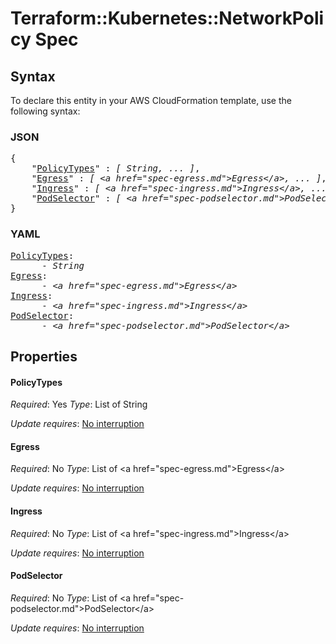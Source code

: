 # Terraform::Kubernetes::NetworkPolicy Spec

## Syntax

To declare this entity in your AWS CloudFormation template, use the following syntax:

### JSON

<pre>
{
    "<a href="#policytypes" title="PolicyTypes">PolicyTypes</a>" : <i>[ String, ... ]</i>,
    "<a href="#egress" title="Egress">Egress</a>" : <i>[ &lt;a href=&#34;spec-egress.md&#34;&gt;Egress&lt;/a&gt;, ... ]</i>,
    "<a href="#ingress" title="Ingress">Ingress</a>" : <i>[ &lt;a href=&#34;spec-ingress.md&#34;&gt;Ingress&lt;/a&gt;, ... ]</i>,
    "<a href="#podselector" title="PodSelector">PodSelector</a>" : <i>[ &lt;a href=&#34;spec-podselector.md&#34;&gt;PodSelector&lt;/a&gt;, ... ]</i>
}
</pre>

### YAML

<pre>
<a href="#policytypes" title="PolicyTypes">PolicyTypes</a>: <i>
      - String</i>
<a href="#egress" title="Egress">Egress</a>: <i>
      - &lt;a href=&#34;spec-egress.md&#34;&gt;Egress&lt;/a&gt;</i>
<a href="#ingress" title="Ingress">Ingress</a>: <i>
      - &lt;a href=&#34;spec-ingress.md&#34;&gt;Ingress&lt;/a&gt;</i>
<a href="#podselector" title="PodSelector">PodSelector</a>: <i>
      - &lt;a href=&#34;spec-podselector.md&#34;&gt;PodSelector&lt;/a&gt;</i>
</pre>

## Properties

#### PolicyTypes

_Required_: Yes
_Type_: List of String

_Update requires_: [No interruption](https://docs.aws.amazon.com/AWSCloudFormation/latest/UserGuide/using-cfn-updating-stacks-update-behaviors.html#update-no-interrupt)

#### Egress

_Required_: No
_Type_: List of &lt;a href=&#34;spec-egress.md&#34;&gt;Egress&lt;/a&gt;

_Update requires_: [No interruption](https://docs.aws.amazon.com/AWSCloudFormation/latest/UserGuide/using-cfn-updating-stacks-update-behaviors.html#update-no-interrupt)

#### Ingress

_Required_: No
_Type_: List of &lt;a href=&#34;spec-ingress.md&#34;&gt;Ingress&lt;/a&gt;

_Update requires_: [No interruption](https://docs.aws.amazon.com/AWSCloudFormation/latest/UserGuide/using-cfn-updating-stacks-update-behaviors.html#update-no-interrupt)

#### PodSelector

_Required_: No
_Type_: List of &lt;a href=&#34;spec-podselector.md&#34;&gt;PodSelector&lt;/a&gt;

_Update requires_: [No interruption](https://docs.aws.amazon.com/AWSCloudFormation/latest/UserGuide/using-cfn-updating-stacks-update-behaviors.html#update-no-interrupt)

